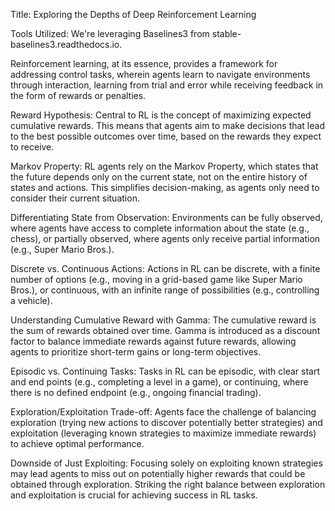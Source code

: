 Title: Exploring the Depths of Deep Reinforcement Learning

Tools Utilized: We're leveraging Baselines3 from stable-baselines3.readthedocs.io.

Reinforcement learning, at its essence, provides a framework for addressing control tasks, wherein agents learn to navigate environments through interaction, learning from trial and error while receiving feedback in the form of rewards or penalties.

Reward Hypothesis: Central to RL is the concept of maximizing expected cumulative rewards. This means that agents aim to make decisions that lead to the best possible outcomes over time, based on the rewards they expect to receive.

Markov Property: RL agents rely on the Markov Property, which states that the future depends only on the current state, not on the entire history of states and actions. This simplifies decision-making, as agents only need to consider their current situation.

Differentiating State from Observation: Environments can be fully observed, where agents have access to complete information about the state (e.g., chess), or partially observed, where agents only receive partial information (e.g., Super Mario Bros.).

Discrete vs. Continuous Actions: Actions in RL can be discrete, with a finite number of options (e.g., moving in a grid-based game like Super Mario Bros.), or continuous, with an infinite range of possibilities (e.g., controlling a vehicle).

Understanding Cumulative Reward with Gamma: The cumulative reward is the sum of rewards obtained over time. Gamma is introduced as a discount factor to balance immediate rewards against future rewards, allowing agents to prioritize short-term gains or long-term objectives.

Episodic vs. Continuing Tasks: Tasks in RL can be episodic, with clear start and end points (e.g., completing a level in a game), or continuing, where there is no defined endpoint (e.g., ongoing financial trading).

Exploration/Exploitation Trade-off: Agents face the challenge of balancing exploration (trying new actions to discover potentially better strategies) and exploitation (leveraging known strategies to maximize immediate rewards) to achieve optimal performance.

Downside of Just Exploiting: Focusing solely on exploiting known strategies may lead agents to miss out on potentially higher rewards that could be obtained through exploration. Striking the right balance between exploration and exploitation is crucial for achieving success in RL tasks.